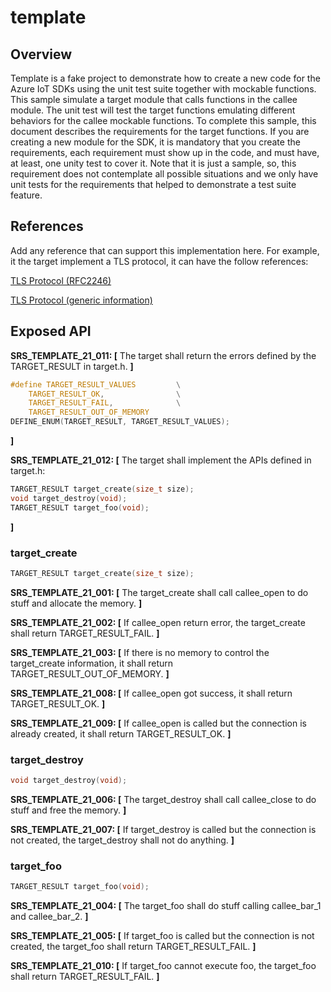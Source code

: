 template
=========

## Overview

Template is a fake project to demonstrate how to create a new code for the Azure IoT SDKs using the unit test suite together with mockable functions. This sample simulate a target module that calls functions in the callee module. The unit test will test the target functions emulating different behaviors for the callee mockable functions.
To complete this sample, this document describes the requirements for the target functions. If you are creating a new module for the SDK, it is mandatory that you create the requirements, each requirement must show up in the code, and must have, at least, one unity test to cover it.
Note that it is just a sample, so, this requirement does not contemplate all possible situations and we only have unit tests for the requirements that helped to demonstrate a test suite feature. 

## References

Add any reference that can support this implementation here. For example, it the target implement a TLS protocol, it can have the follow references:

[TLS Protocol (RFC2246)](https://www.ietf.org/rfc/rfc2246.txt)

[TLS Protocol (generic information)](https://en.wikipedia.org/wiki/Transport_Layer_Security)


## Exposed API

**SRS_TEMPLATE_21_011: [** The target shall return the errors defined by the TARGET_RESULT in target.h. **]**
```c
#define TARGET_RESULT_VALUES         \
    TARGET_RESULT_OK,                \
    TARGET_RESULT_FAIL,              \
    TARGET_RESULT_OUT_OF_MEMORY
DEFINE_ENUM(TARGET_RESULT, TARGET_RESULT_VALUES);
```
 **]**  

**SRS_TEMPLATE_21_012: [** The target shall implement the APIs defined in target.h:
```c
TARGET_RESULT target_create(size_t size);
void target_destroy(void);
TARGET_RESULT target_foo(void);
```
 **]**  


###   target_create
```c
TARGET_RESULT target_create(size_t size);
```

**SRS_TEMPLATE_21_001: [** The target_create shall call callee_open to do stuff and allocate the memory. **]**

**SRS_TEMPLATE_21_002: [** If callee_open return error, the target_create shall return TARGET_RESULT_FAIL. **]**

**SRS_TEMPLATE_21_003: [** If there is no memory to control the target_create information, it shall return TARGET_RESULT_OUT_OF_MEMORY. **]**

**SRS_TEMPLATE_21_008: [** If callee_open got success, it shall return TARGET_RESULT_OK. **]**

**SRS_TEMPLATE_21_009: [** If callee_open is called but the connection is already created, it shall return TARGET_RESULT_OK. **]**  


###   target_destroy
```c
void target_destroy(void);
```

**SRS_TEMPLATE_21_006: [** The target_destroy shall call callee_close to do stuff and free the memory. **]**

**SRS_TEMPLATE_21_007: [** If target_destroy is called but the connection is not created, the target_destroy shall not do anything. **]**  


###   target_foo
```c
TARGET_RESULT target_foo(void);
```

**SRS_TEMPLATE_21_004: [** The target_foo shall do stuff calling callee_bar_1 and callee_bar_2. **]**

**SRS_TEMPLATE_21_005: [** If target_foo is called but the connection is not created, the target_foo shall return TARGET_RESULT_FAIL. **]**

**SRS_TEMPLATE_21_010: [** If target_foo cannot execute foo, the target_foo shall return TARGET_RESULT_FAIL. **]**  

        